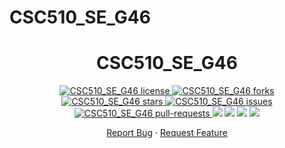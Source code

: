 # CSC510_SE_G46

<h1 align="center">
  CSC510_SE_G46
</h1>

<!--Badges-->
<p align="center">
<a href="https://github.com/divyang02/CSC510_SE_G46/blob/main/LICENSE" target="blank">
<img src="https://img.shields.io/github/license/rdivyang02/CSC510_SE_G46?style=flat-square" alt="CSC510_SE_G46 license" />
</a>
<a href="https://github.com/divyang02/CSC510_SE_G46/fork" target="blank">
<img src="https://img.shields.io/github/forks/rdivyang02/CSC510_SE_G46?style=flat-square" alt="CSC510_SE_G46 forks"/>
</a>
<a href="https://github.com/divyang02/CSC510_SE_G46/stargazers" target="blank">
<img src="https://img.shields.io/github/stars/rdivyang02/CSC510_SE_G46?style=flat-square" alt="CSC510_SE_G46 stars"/>
</a>
<a href="https://github.com/divyang02/CSC510_SE_G46/issues" target="blank">
<img src="https://img.shields.io/github/issues/rdivyang02/CSC510_SE_G46?style=flat-square" alt="CSC510_SE_G46 issues"/>
</a>
<a href="https://github.com/divyang02/CSC510_SE_G46/pulls" target="blank">
<img src="https://img.shields.io/github/issues-pr/rdivyang02/CSC510_SE_G46?style=flat-square" alt="CSC510_SE_G46 pull-requests"/>
</a>
<a href="https://github.com/divyang02/CSC510_SE_G46/graphs/contributors" alt="CSC510_SE_G46 Contributors">
<img src="https://img.shields.io/github/contributors/divyang02/CSC510_SE_G46?style=flat-square" /></a>
</a>
<a href="https://github.com/divyang02/CSC510_SE_G46/graphs/commit-activity" alt="CSC510_SE_G46 commit activity">
<img src="https://img.shields.io/github/commit-activity/w/divyang02/CSC510_SE_G46?style=flat-square" /></a> 
</a>
<a href="https://img.shields.io/github/repo-size/divyang02/CSC510_SE_G46" alt="CSC510_SE_G46 repo size">
<img src="https://img.shields.io/github/repo-size/divyang02/CSC510_SE_G46?style=flat-square" /></a>
</a>
<a href="https://img.shields.io/tokei/lines/github/divyang02/CSC510_SE_G46" alt="CSC510_SE_G46 total lines">
<img src="https://img.shields.io/tokei/lines/github/divyang02/CSC510_SE_G46?style=flat-square" /></a> 
</a>
</p>

<p align="center">
    <a href="https://github.com/divyang02/CSC510_SE_G46/issues/new/choose">Report Bug</a>
    ·
    <a href="https://github.com/divyang02/CSC510_SE_G46/issues/new/choose">Request Feature</a>
</p>